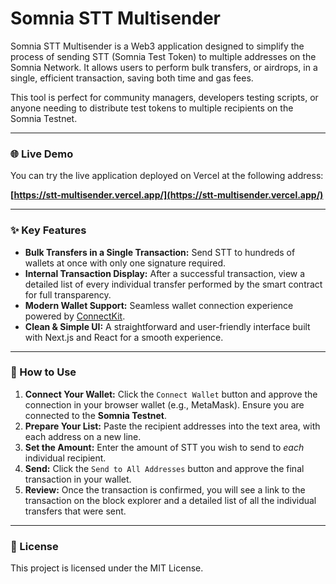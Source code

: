 # Somnia STT Multisender

Somnia STT Multisender is a Web3 application designed to simplify the process of sending STT (Somnia Test Token) to multiple addresses on the Somnia Network. It allows users to perform bulk transfers, or airdrops, in a single, efficient transaction, saving both time and gas fees.

This tool is perfect for community managers, developers testing scripts, or anyone needing to distribute test tokens to multiple recipients on the Somnia Testnet.

---

### 🌐 Live Demo

You can try the live application deployed on Vercel at the following address:

**[https://stt-multisender.vercel.app/](https://stt-multisender.vercel.app/)**

---

### ✨ Key Features

* **Bulk Transfers in a Single Transaction:** Send STT to hundreds of wallets at once with only one signature required.
* **Internal Transaction Display:** After a successful transaction, view a detailed list of every individual transfer performed by the smart contract for full transparency.
* **Modern Wallet Support:** Seamless wallet connection experience powered by [ConnectKit](https://connectkit.family/).
* **Clean & Simple UI:** A straightforward and user-friendly interface built with Next.js and React for a smooth experience.

---

### 🚀 How to Use

1.  **Connect Your Wallet:** Click the `Connect Wallet` button and approve the connection in your browser wallet (e.g., MetaMask). Ensure you are connected to the **Somnia Testnet**.
2.  **Prepare Your List:** Paste the recipient addresses into the text area, with each address on a new line.
3.  **Set the Amount:** Enter the amount of STT you wish to send to *each* individual recipient.
4.  **Send:** Click the `Send to All Addresses` button and approve the final transaction in your wallet.
5.  **Review:** Once the transaction is confirmed, you will see a link to the transaction on the block explorer and a detailed list of all the individual transfers that were sent.

---

### 📜 License

This project is licensed under the MIT License.
